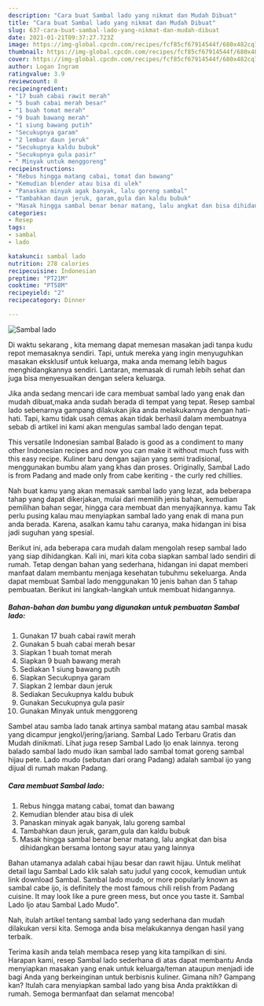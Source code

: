 ```yaml
---
description: "Cara buat Sambal lado yang nikmat dan Mudah Dibuat"
title: "Cara buat Sambal lado yang nikmat dan Mudah Dibuat"
slug: 637-cara-buat-sambal-lado-yang-nikmat-dan-mudah-dibuat
date: 2021-01-21T09:37:27.723Z
image: https://img-global.cpcdn.com/recipes/fcf85cf67914544f/680x482cq70/sambal-lado-foto-resep-utama.jpg
thumbnail: https://img-global.cpcdn.com/recipes/fcf85cf67914544f/680x482cq70/sambal-lado-foto-resep-utama.jpg
cover: https://img-global.cpcdn.com/recipes/fcf85cf67914544f/680x482cq70/sambal-lado-foto-resep-utama.jpg
author: Logan Ingram
ratingvalue: 3.9
reviewcount: 8
recipeingredient:
- "17 buah cabai rawit merah"
- "5 buah cabai merah besar"
- "1 buah tomat merah"
- "9 buah bawang merah"
- "1 siung bawang putih"
- "Secukupnya garam"
- "2 lembar daun jeruk"
- "Secukupnya kaldu bubuk"
- "Secukupnya gula pasir"
- " Minyak untuk menggoreng"
recipeinstructions:
- "Rebus hingga matang cabai, tomat dan bawang"
- "Kemudian blender atau bisa di ulek"
- "Panaskan minyak agak banyak, lalu goreng sambal"
- "Tambahkan daun jeruk, garam,gula dan kaldu bubuk"
- "Masak hingga sambal benar benar matang, lalu angkat dan bisa dihidangkan bersama lontong sayur atau yang lainnya"
categories:
- Resep
tags:
- sambal
- lado

katakunci: sambal lado 
nutrition: 278 calories
recipecuisine: Indonesian
preptime: "PT21M"
cooktime: "PT58M"
recipeyield: "2"
recipecategory: Dinner

---
```



![Sambal lado](https://img-global.cpcdn.com/recipes/fcf85cf67914544f/680x482cq70/sambal-lado-foto-resep-utama.jpg)

Di waktu  sekarang , kita memang dapat memesan masakan jadi tanpa kudu repot memasaknya sendiri. Tapi, untuk mereka yang ingin menyuguhkan masakan eksklusif untuk keluarga, maka anda memang lebih bagus menghidangkannya sendiri. Lantaran, memasak di rumah lebih sehat dan juga bisa menyesuaikan dengan selera keluarga.

Jika anda sedang mencari ide cara membuat sambal lado yang enak dan mudah dibuat,maka anda sudah berada di tempat yang tepat. Resep sambal lado  sebenarnya gampang dilakukan jika anda melakukannya dengan hati-hati. Tapi, kamu tidak usah cemas akan tidak berhasil dalam membuatnya 
sebab di artikel ini kami akan mengulas sambal lado dengan tepat.  

This versatile Indonesian sambal Balado is good as a condiment to many other Indonesian recipes and now you can make it without much fuss with this easy recipe. Kuliner baru dengan sajian yang semi tradisional, menggunakan bumbu alam yang khas dan proses. Originally, Sambal Lado is from Padang and made only from cabe keriting - the curly red chillies.

Nah buat kamu yang akan memasak sambal lado yang lezat, ada beberapa tahap yang dapat dikerjakan, mulai dari memilih jenis bahan, kemudian pemilihan bahan segar, hingga cara membuat dan menyajikannya. kamu Tak perlu pusing kalau mau menyiapkan sambal lado yang enak di mana pun anda berada. Karena, asalkan kamu  tahu caranya, maka hidangan ini bisa jadi suguhan yang spesial.

Berikut ini, ada beberapa cara mudah dalam mengolah resep sambal lado yang siap dihidangkan. Kali ini, mari kita coba siapkan sambal lado sendiri di rumah. Tetap dengan bahan yang sederhana, hidangan ini dapat memberi manfaat dalam membantu menjaga kesehatan tubuhmu sekeluarga. Anda dapat membuat Sambal lado menggunakan 10 jenis bahan dan 5 tahap pembuatan. Berikut ini langkah-langkah untuk membuat hidangannya.

<!--inarticleads1-->

##### Bahan-bahan dan bumbu yang digunakan untuk pembuatan Sambal lado:

1. Gunakan 17 buah cabai rawit merah
1. Gunakan 5 buah cabai merah besar
1. Siapkan 1 buah tomat merah
1. Siapkan 9 buah bawang merah
1. Sediakan 1 siung bawang putih
1. Siapkan Secukupnya garam
1. Siapkan 2 lembar daun jeruk
1. Sediakan Secukupnya kaldu bubuk
1. Gunakan Secukupnya gula pasir
1. Gunakan  Minyak untuk menggoreng


Sambel atau samba lado tanak artinya sambal matang atau sambal masak yang dicampur jengkol/jering/jariang. Sambal Lado Terbaru Gratis dan Mudah dinikmati. Lihat juga resep Sambal Lado Ijo enak lainnya. terong balado sambal lado mudo ikan sambal lado sambal tomat goreng sambal hijau pete. Lado mudo (sebutan dari orang Padang) adalah sambal ijo yang dijual di rumah makan Padang. 

<!--inarticleads2-->

##### Cara membuat Sambal lado:

1. Rebus hingga matang cabai, tomat dan bawang
1. Kemudian blender atau bisa di ulek
1. Panaskan minyak agak banyak, lalu goreng sambal
1. Tambahkan daun jeruk, garam,gula dan kaldu bubuk
1. Masak hingga sambal benar benar matang, lalu angkat dan bisa dihidangkan bersama lontong sayur atau yang lainnya


Bahan utamanya adalah cabai hijau besar dan rawit hijau. Untuk melihat detail lagu Sambal Lado klik salah satu judul yang cocok, kemudian untuk link download Sambal. Sambal lado mudo, or more popularly known as sambal cabe ijo, is definitely the most famous chili relish from Padang cuisine. It may look like a pure green mess, but once you taste it. Sambal Lado Ijo atau Sambal Lado Mudo&#34;. 

Nah, itulah artikel tentang  sambal lado  yang sederhana dan mudah dilakukan versi kita. Semoga anda bisa melakukannya dengan hasil yang terbaik. 

Terima kasih anda telah membaca resep yang kita tampilkan di sini. Harapan kami, resep  Sambal lado sederhana di atas dapat membantu Anda menyiapkan masakan yang enak untuk keluarga/teman ataupun menjadi ide bagi Anda yang berkeinginan untuk berbisnis kuliner. Gimana nih? Gampang kan? Itulah cara menyiapkan sambal lado yang bisa Anda praktikkan di rumah. Semoga bermanfaat dan selamat mencoba!

